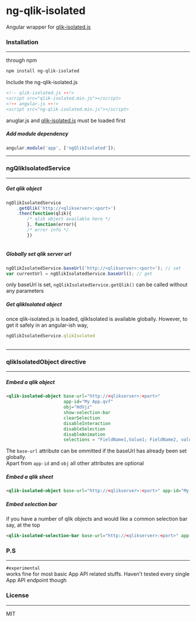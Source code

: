# ng-qlik-isolated

Angular wrapper for [qlik-isolated.js](https://github.com/hrivks/qlik-isolated)
 
### Installation
---

through npm

```bash
npm install ng-qlik-isolated
```

Include the ng-qlik-isolated.js 
```HTML
<!-- qlik-isolated.js --!>
<script src="qlik-isolated.min.js"></script> 
<!-- angular.js --!>
<script src="ng-qlik-isolated.min.js"></script>
```
anuglar.js and [qlik-isolated.js](https://github.com/hrivks/qlik-isolated) must be loaded first

##### Add module dependency
```javascript
angular.module('app', ['ngQlikIsolated']);
```
***
### ngQlikIsolatedService
---

##### Get qlik object
```javascript
ngQlikIsolatedService
	.getQlik('http://<qlikserver>:<port>')
    .then(function(qlik){ 
    	/* qlik object available here */
        }, function(error){
        /* error info */
        })
    
```

##### Globally set qlik server url
```javascript
ngQlikIsolatedService.baseUrl('http://<qlikserver>:<port>'); // set
var currentUrl = ngQlikIsolatedService.baseUrl(); // get
```
only baseUrl is set, `ngQlikIsolatedService.getQlik()` can be called without any parameters

##### Get qlikIsolated object
once qlik-isolated.js is loaded, qlikIsolated is available globally. However, to get it safely in an angular-ish way,
```javascript
ngQlikIsolatedService.qlikIsolated
    
```
***
### qlikIsolatedObject directive
---

##### Embed a qlik object

```html
<qlik-isolated-object base-url="http://<qlikserver>:<port>"
                      app-id="My App.qvf"
                      obj="HdVjz"
                      show-selection-bar
                      clearSelection
                      disableInteraction
                      disableSelection
                      disableAnimation
                      selections = "FieldName1,Value1; FieldName2, value1, value2" />
```
The `base-url` attribute can be ommitted if the baseUrl has already been set globally. <br>
Apart from `app-id` and `obj` all other attributes are optional

##### Embed a qlik sheet

```html
<qlik-isolated-object base-url="http://<qlikserver>:<port>" app-id="My App.qvf" sheet="aBcDeF" />
```

##### Embed selection bar
if you have a number of qlik objects and would like a common selection bar say, at the top

```HTML
<qlik-isolated-selection-bar base-url="http://<qlikserver>:<port>" app-id="My App.qvf" />
```

### P.S
---
`#experimental`<br>
works fine for most basic App API related stuffs. Haven't tested every single App API endpoint though

### License
---
MIT